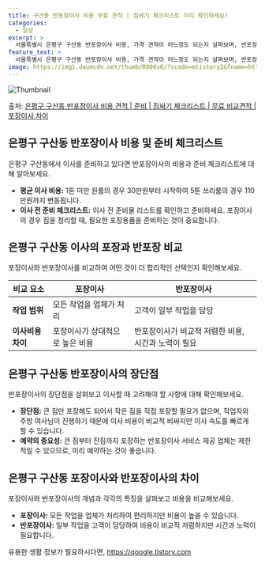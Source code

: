 ```yaml
---
title: 구산동 반포장이사 비용 무료 견적 | 짐싸기 체크리스트 미리 확인하세요!
categories:
  - 일상
excerpt: >
  서울특별시 은평구 구산동 반포장이사 비용, 가격 견적이 어느정도 되는지 살펴보며, 반포장이사를 준비함에 있어 짐싸기 준비 체크리스트가 무엇인지 보겠습니다. 마지막으로 포장이사와 차이점을 통해 무료 비교견적으로 어떤 것이 더 합리적인 선택인지 공유 드립니다.은평구 구산동 포장이사 견적 샘플 보기 👈 클릭은평구 구산동 포장이사 가격 살펴보기 👈 클릭은평구 구산동 반포장이사 평균 이사 비용평수은평구 구산동 평균 이사 비용원룸 이사9평 이하 (1톤)30만원~투룸/쓰리룸 이사16평 ~ 20평 (2.5톤)80만원~쓰리룸 이사21평 (5톤) ~110만원~우리집 무료 이사견적 받기 👈 클릭은평구 구산동 이사의 포장과 반포장의 가장 큰 차이점포장이사는 이사 전반을 담당하지만, 반포장이사는 작은 짐 정리를 고객이 담..
feature_text: >
  서울특별시 은평구 구산동 반포장이사 비용, 가격 견적이 어느정도 되는지 살펴보며, 반포장이사를 준비함에 있어 짐싸기 준비 체크리스트가 무엇인지 보겠습니다. 마지막으로 포장이사와 차이점을 통해 무료 비교견적으로 어떤 것이 더 합리적인 선택인지 공유 드립니다.은평구 구산동 포장이사 견적 샘플 보기 👈 클릭은평구 구산동 포장이사 가격 살펴보기 👈 클릭은평구 구산동 반포장이사 평균 이사 비용평수은평구 구산동 평균 이사 비용원룸 이사9평 이하 (1톤)30만원~투룸/쓰리룸 이사16평 ~ 20평 (2.5톤)80만원~쓰리룸 이사21평 (5톤) ~110만원~우리집 무료 이사견적 받기 👈 클릭은평구 구산동 이사의 포장과 반포장의 가장 큰 차이점포장이사는 이사 전반을 담당하지만, 반포장이사는 작은 짐 정리를 고객이 담..
image: https://img1.daumcdn.net/thumb/R800x0/?scode=mtistory2&fname=https%3A%2F%2Fblog.kakaocdn.net%2Fdn%2Fx0b0l%2FbtsHdvYnyLh%2FfnZ4jklxJyoGo9RT3IipNk%2Fimg.webp
---
```


![Thumbnail](https://img1.daumcdn.net/thumb/R800x0/?scode=mtistory2&fname=https%3A%2F%2Fblog.kakaocdn.net%2Fdn%2Fx0b0l%2FbtsHdvYnyLh%2FfnZ4jklxJyoGo9RT3IipNk%2Fimg.webp)

<p>출처: <a href="https://qoogle.tistory.com/9978" rel="dofollow">은평구 구산동 반포장이사 비용 견적 | 준비 | 짐싸기 체크리스트 | 무료 비교견적 | 포장이사 차이</a> </p>

## 은평구 구산동 반포장이사 비용 및 준비 체크리스트

은평구 구산동에서 이사를 준비하고 있다면 반포장이사의 비용과 준비 체크리스트에 대해 알아보세요.

  * **평균 이사 비용:** 1톤 미만 원룸의 경우 30만원부터 시작하여 5톤 쓰리룸의 경우 110만원까지 변동됩니다.
  * **이사 전 준비 체크리스트:** 이사 전 준비물 리스트를 확인하고 준비하세요. 포장이사의 경우 짐을 정리할 때, 필요한 포장용품을 준비하는 것이 중요합니다.

## 은평구 구산동 이사의 포장과 반포장 비교

포장이사와 반포장이사를 비교하여 어떤 것이 더 합리적인 선택인지 확인해보세요.

**비교 요소** | **포장이사** | **반포장이사**  
---|---|---  
**작업 범위** | 모든 작업을 업체가 처리 | 고객이 일부 작업을 담당  
**이사비용 차이** | 포장이사가 상대적으로 높은 비용 | 반포장이사가 비교적 저렴한 비용, 시간과 노력이 필요  
  
## 은평구 구산동 반포장이사의 장단점

반포장이사의 장단점을 살펴보고 이사할 때 고려해야 할 사항에 대해 확인해보세요.

  * **장단점:** 큰 짐만 포장해도 되어서 작은 짐을 직접 포장할 필요가 없으며, 작업자와 주방 여사님이 진행하기 때문에 이사 비용이 비교적 비싸지만 이사 속도를 빠르게 할 수 있습니다.
  * **예약의 중요성:** 큰 짐부터 잔짐까지 포장하는 반포장이사 서비스 제공 업체는 제한적일 수 있으므로, 미리 예약하는 것이 좋습니다.

## 은평구 구산동 포장이사와 반포장이사의 차이

포장이사와 반포장이사의 개념과 각각의 특징을 살펴보고 비용을 비교해보세요.

  * **포장이사:** 모든 작업을 업체가 처리하여 편리하지만 비용이 높을 수 있습니다.
  * **반포장이사:** 일부 작업을 고객이 담당하여 비용이 비교적 저렴하지만 시간과 노력이 필요합니다.



 

유용한 생활 정보가 필요하시다면, <a href="https://qoogle.tistory.com" rel="dofollow">https://qoogle.tistory.com</a>


